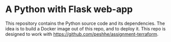 # A Python with Flask web-app 

This repository contains the Python source code and its dependencies. The idea is to build a Docker image out of this repo, and to deploy it. This repo is designed to work with https://github.com/peshhe/assignment-terraform.

